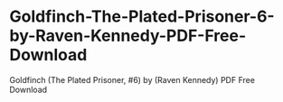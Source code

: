 # Goldfinch-The-Plated-Prisoner-6-by-Raven-Kennedy-PDF-Free-Download
Goldfinch (The Plated Prisoner, #6) by (Raven Kennedy) PDF Free Download
